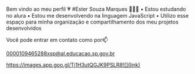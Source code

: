Bem vindo ao meu perfil 💗
#Ester Souza Marques 🧏🏻‍♀️
• Estou estudando no alura
• Estou me desenvolvendo na linguagem JavaScript
• Utilizo esse espaço para minha organização e compartilhamento dos meu projetos desenvolvidos

Você pode entrar em contato como por📫

0000109465288xsp@al.educacao.sp.gov.br

https://images.app.goo.gl/Ti1H3utQGJK9PSLR8![](link)
